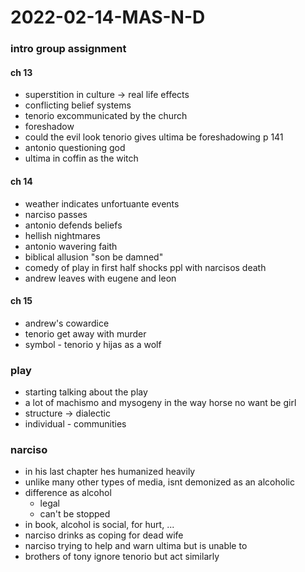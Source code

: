 # 2022-02-14-MAS-N-D

### intro group assignment

#### ch 13 
- superstition in culture -> real life effects
- conflicting belief systems
- tenorio excommunicated by the church
- foreshadow
- could the evil look tenorio gives ultima be foreshadowing p 141
- antonio questioning god
- ultima in coffin as the witch

#### ch 14 
- weather indicates unfortuante events
- narciso passes
- antonio defends beliefs
- hellish nightmares
- antonio wavering faith
- biblical allusion "son be damned"
- comedy of play in first half shocks ppl with narcisos death 
- andrew leaves with eugene and leon

#### ch 15
- andrew's cowardice
- tenorio get away with murder
- symbol - tenorio y hijas as a wolf

### play
- starting talking about the play
- a lot of machismo and mysogeny in the way horse no want be girl
- structure -> dialectic
- individual - communities

### narciso
- in his last chapter hes humanized heavily
- unlike many other types of media, isnt demonized as an alcoholic
- difference as alcohol
  - legal
  - can't be stopped
- in book, alcohol is social, for hurt, ...
- narciso drinks as coping for dead wife
- narciso trying to help and warn ultima but is unable to
- brothers of tony ignore tenorio but act similarly
